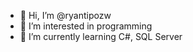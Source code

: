 - 👋 Hi, I’m @ryantipozw
- 👀 I’m interested in programming
- 🌱 I’m currently learning C#, SQL Server

<!---
ryantipozw/ryantipozw is a ✨ special ✨ repository because its `README.md` (this file) appears on your GitHub profile.
You can click the Preview link to take a look at your changes.
--->
